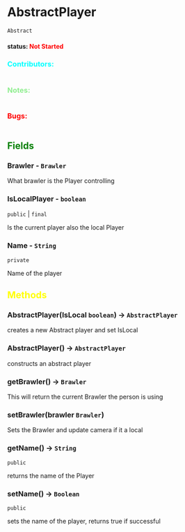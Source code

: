 # AbstractPlayer
`Abstract`

#### status: <span style="color:Red;">Not Started</span>
### <span style="color:cyan;">Contributors:</span>
<!--put your names here between the ``` if you worked on it, and put what you did-->
```diff

```
### <span style="color:lightgreen;">Notes:</span>
```diff

```
### <span style="color:red;">Bugs:</span>
```diff
```
## <span style="color:green;">Fields</span>

### Brawler - `Brawler`

What brawler is the Player controlling 

### IsLocalPlayer - `boolean`
`public` | `final`

Is the current player also the local Player


### Name - `String`
`private`

Name of the player


## <span style="color:yellow;">Methods</span>

### AbstractPlayer(IsLocal `boolean`) -> `AbstractPlayer`

creates a new Abstract player and set IsLocal

### AbstractPlayer() -> `AbstractPlayer`

constructs an abstract player

### getBrawler() -> `Brawler`

This will return the current Brawler the person is using

### setBrawler(brawler `Brawler`)

Sets the Brawler and update camera if it a local 

### getName() -> `String`
`public`

returns the name of the Player

### setName() -> `Boolean`
`public`

sets the name of the player, returns true if successful